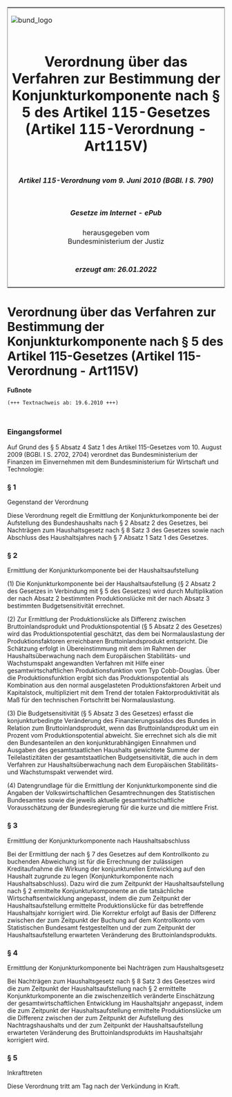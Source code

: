 <span id="DECKBLATT.html"></span>

<table border="0" frame="border" width="100%">

<tr valign="top">

<td align="left">

![bund\_logo](BfJ_2021_Web_de_de.gif)

</td>

<td align="right">

 

</td>

</tr>

<tr align="center" valign="middle">

<td colspan="2">

# Verordnung über das Verfahren zur Bestimmung der Konjunkturkomponente nach § 5 des Artikel 115-Gesetzes (Artikel 115-Verordnung - Art115V)

</td>

</tr>

<tr align="center" valign="middle">

<td colspan="2">

##### Artikel 115-Verordnung vom 9. Juni 2010 (BGBl. I S. 790)

</td>

</tr>

<tr align="center" valign="middle">

<td colspan="2">

  
  

##### Gesetze im Internet - ePub  
  
herausgegeben vom  
Bundesministerium der Justiz

</td>

</tr>

<tr align="center" valign="bottom">

<td colspan="2">

  
  

##### erzeugt am: 26.01.2022

</td>

</tr>

</table>

<span id="BJNR079000010.html"></span>

# Verordnung über das Verfahren zur Bestimmung der Konjunkturkomponente nach § 5 des Artikel 115-Gesetzes (Artikel 115-Verordnung - Art115V)

<div>

  
**Fußnote**

<div class="jnhtml">

<div>

<div class="jurAbsatz">

  

``` 
(+++ Textnachweis ab: 19.6.2010 +++)

 
```

</div>

</div>

</div>

</div>

<span id="BJNR079000010BJNE000100000.html"></span>

### Eingangsformel  

<div>

<div class="jnhtml">

<div>

<div class="jurAbsatz">

Auf Grund des § 5 Absatz 4 Satz 1 des Artikel 115-Gesetzes vom 10.
August 2009 (BGBl. I S. 2702, 2704) verordnet das Bundesministerium der
Finanzen im Einvernehmen mit dem Bundesministerium für Wirtschaft und
Technologie:

</div>

</div>

</div>

</div>

<span id="BJNR079000010BJNE000200000.html"></span>

### § 1  
Gegenstand der Verordnung

<div>

<div class="jnhtml">

<div>

<div class="jurAbsatz">

Diese Verordnung regelt die Ermittlung der Konjunkturkomponente bei der
Aufstellung des Bundeshaushalts nach § 2 Absatz 2 des Gesetzes, bei
Nachträgen zum Haushaltsgesetz nach § 8 Satz 3 des Gesetzes sowie nach
Abschluss des Haushaltsjahres nach § 7 Absatz 1 Satz 1 des Gesetzes.

</div>

</div>

</div>

</div>

<span id="BJNR079000010BJNE000300000.html"></span>

### § 2  
Ermittlung der Konjunkturkomponente bei der Haushaltsaufstellung

<div>

<div class="jnhtml">

<div>

<div class="jurAbsatz">

(1) Die Konjunkturkomponente bei der Haushaltsaufstellung (§ 2 Absatz 2
des Gesetzes in Verbindung mit § 5 des Gesetzes) wird durch
Multiplikation der nach Absatz 2 bestimmten Produktionslücke mit der
nach Absatz 3 bestimmten Budgetsensitivität errechnet.

</div>

<div class="jurAbsatz">

(2) Zur Ermittlung der Produktionslücke als Differenz zwischen
Bruttoinlandsprodukt und Produktionspotential (§ 5 Absatz 2 des
Gesetzes) wird das Produktionspotential geschätzt, das dem bei
Normalauslastung der Produktionsfaktoren erreichbaren
Bruttoinlandsprodukt entspricht. Die Schätzung erfolgt in
Übereinstimmung mit dem im Rahmen der Haushaltsüberwachung nach dem
Europäischen Stabilitäts- und Wachstumspakt angewandten Verfahren mit
Hilfe einer gesamtwirtschaftlichen Produktionsfunktion vom Typ
Cobb-Douglas. Über die Produktionsfunktion ergibt sich das
Produktionspotential als Kombination aus den normal ausgelasteten
Produktionsfaktoren Arbeit und Kapitalstock, multipliziert mit dem Trend
der totalen Faktorproduktivität als Maß für den technischen Fortschritt
bei Normalauslastung.

</div>

<div class="jurAbsatz">

(3) Die Budgetsensitivität (§ 5 Absatz 3 des Gesetzes) erfasst die
konjunkturbedingte Veränderung des Finanzierungssaldos des Bundes in
Relation zum Bruttoinlandsprodukt, wenn das Bruttoinlandsprodukt um ein
Prozent vom Produktionspotential abweicht. Sie errechnet sich als die
mit den Bundesanteilen an den konjunkturabhängigen Einnahmen und
Ausgaben des gesamtstaatlichen Haushalts gewichtete Summe der
Teilelastizitäten der gesamtstaatlichen Budgetsensitivität, die auch in
dem Verfahren zur Haushaltsüberwachung nach dem Europäischen
Stabilitäts- und Wachstumspakt verwendet wird.

</div>

<div class="jurAbsatz">

(4) Datengrundlage für die Ermittlung der Konjunkturkomponente sind die
Angaben der Volkswirtschaftlichen Gesamtrechnungen des Statistischen
Bundesamtes sowie die jeweils aktuelle gesamtwirtschaftliche
Vorausschätzung der Bundesregierung für die kurze und die mittlere
Frist.

</div>

</div>

</div>

</div>

<span id="BJNR079000010BJNE000400000.html"></span>

### § 3  
Ermittlung der Konjunkturkomponente nach Haushaltsabschluss

<div>

<div class="jnhtml">

<div>

<div class="jurAbsatz">

Bei der Ermittlung der nach § 7 des Gesetzes auf dem Kontrollkonto zu
buchenden Abweichung ist für die Errechnung der zulässigen
Kreditaufnahme die Wirkung der konjunkturellen Entwicklung auf den
Haushalt zugrunde zu legen (Konjunkturkomponente nach
Haushaltsabschluss). Dazu wird die zum Zeitpunkt der
Haushaltsaufstellung nach § 2 ermittelte Konjunkturkomponente an die
tatsächliche Wirtschaftsentwicklung angepasst, indem die zum Zeitpunkt
der Haushaltsaufstellung ermittelte Produktionslücke für das betreffende
Haushaltsjahr korrigiert wird. Die Korrektur erfolgt auf Basis der
Differenz zwischen der zum Zeitpunkt der Buchung auf dem Kontrollkonto
vom Statistischen Bundesamt festgestellten und der zum Zeitpunkt der
Haushaltsaufstellung erwarteten Veränderung des Bruttoinlandsprodukts.

</div>

</div>

</div>

</div>

<span id="BJNR079000010BJNE000500000.html"></span>

### § 4  
Ermittlung der Konjunkturkomponente bei Nachträgen zum Haushaltsgesetz

<div>

<div class="jnhtml">

<div>

<div class="jurAbsatz">

Bei Nachträgen zum Haushaltsgesetz nach § 8 Satz 3 des Gesetzes wird die
zum Zeitpunkt der Haushaltsaufstellung nach § 2 ermittelte
Konjunkturkomponente an die zwischenzeitlich veränderte Einschätzung der
gesamtwirtschaftlichen Entwicklung im Haushaltsjahr angepasst, indem die
zum Zeitpunkt der Haushaltsaufstellung ermittelte Produktionslücke um
die Differenz zwischen der zum Zeitpunkt der Aufstellung des
Nachtragshaushalts und der zum Zeitpunkt der Haushaltsaufstellung
erwarteten Veränderung des Bruttoinlandsprodukts im Haushaltsjahr
korrigiert wird.

</div>

</div>

</div>

</div>

<span id="BJNR079000010BJNE000600000.html"></span>

### § 5  
Inkrafttreten

<div>

<div class="jnhtml">

<div>

<div class="jurAbsatz">

Diese Verordnung tritt am Tag nach der Verkündung in Kraft.

</div>

</div>

</div>

</div>
